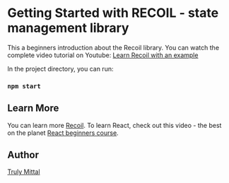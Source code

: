 # Getting Started with RECOIL - state management library

This a beginners introduction about the Recoil library.
You can watch the complete video tutorial on Youtube: [Learn Recoil with an example]()

In the project directory, you can run:

### `npm start`

## Learn More

You can learn more [Recoil](https://recoiljs.org/).
To learn React, check out this video - the best on the planet [React beginners course](https://youtu.be/irja5lMWTnc).

## Author

[Truly Mittal](https://trulymittal.com)
